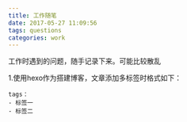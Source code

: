 ```yaml
---
title: 工作随笔
date: 2017-05-27 11:09:56
tags: questions
categories: work
---
```

工作时遇到的问题，随手记录下来。可能比较散乱
<!--- more ---->

1.使用hexo作为搭建博客，文章添加多标签时格式如下：

    tags：
    - 标签一
    - 标签二
